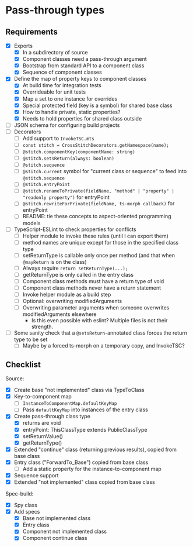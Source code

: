 # Pass-through types

## Requirements

- [x] Exports
  - [x] In a subdirectory of source
  - [x] Component classes need a pass-through argument
  - [x] Bootstrap from standard API to a component class
  - [x] Sequence of component classes
- [x] Define the map of property keys to component classes
  - [x] At build time for integration tests
  - [x] Overrideable for unit tests
  - [x] Map a set to one instance for overrides
  - [x] Special protected field (key is a symbol) for shared base class
  - [x] How to handle private, static properties?
  - [x] Needs to hold properties for shared class outside
- [ ] JSON schema for configuring build projects
- [ ] Decorators
  - [ ] Add support to `InvokeTSC.mts`
  - [ ] `const stitch = CrossStitchDecorators.getNamespace(name);`
  - [ ] `@stitch.componentKey(componentName: string)`
  - [ ] `@stitch.setsReturn(always: boolean)`
  - [ ] `@stitch.sequence`
  - [ ] `@stitch.current` symbol for "current class or sequence" to feed into `@stitch.sequence`
  - [ ] `@stitch.entryPoint`
  - [ ] `@stitch.renameToPrivate(fieldName, "method" | "property" | "readonly property")` for entryPoint
  - [ ] `@stitch.rewriteForPrivate(fieldName, ts-morph callback)` for entryPoint
  - [ ] README: tie these concepts to aspect-oriented programming models
- [ ] TypeScript-ESLint to check properties for conflicts
  - [ ] Helper module to invoke these rules (until I can export them)
  - [ ] method names are unique except for those in the specified class type
  - [ ] setReturnType is callable only once per method (and that when `@mayReturn` is on the class)
  - [ ] Always require `return setReturnType(...);`
  - [ ] getReturnType is only called in the entry class
  - [ ] Component class methods must have a return type of void
  - [ ] Component class methods never have a return statement
  - [ ] Invoke helper module as a build step
  - [ ] Optional: overwriting modifiedArguments
  - [ ] Overwriting parameter arguments when someone overwrites modifiedArguments elsewhere
    - Is this even possible with eslint?  Multiple files is not their strength.
- [ ] Some sanity check that a `@setsReturn`-annotated class forces the return type to be set
  - [ ] Maybe by a forced ts-morph on a temporary copy, and InvokeTSC?

## Checklist

Source:

- [x] Create base "not implemented" class via TypeToClass
- [x] Key-to-component map
  - [ ] `InstanceToComponentMap.defaultKeyMap`
  - [ ] Pass `defaultKeyMap` into instances of the entry class
- [x] Create pass-through class type
  - [x] returns are void
  - [x] entryPoint: ThisClassType extends PublicClassType
  - [x] setReturnValue()
  - [x] getReturnType()
- [x] Extended "continue" class (returning previous results), copied from base class
- [x] Entry class ("ForwardTo_Base") copied from base class
  - [ ] Add a static property for the instance-to-component map
- [x] Sequence support
- [x] Extended "not implemented" class copied from base class

Spec-build:

- [x] Spy class
- [x] Add specs
  - [x] Base not implemented class
  - [x] Entry class
  - [x] Component not implemented class
  - [x] Component continue class
